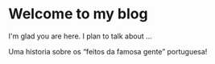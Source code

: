 # Welcome to my blog

I'm glad you are here. I plan to talk about ...

Uma historia sobre os “feitos da famosa gente” portuguesa!
